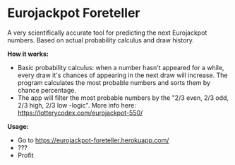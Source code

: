 # Eurojackpot Foreteller
A very scientifically accurate tool for predicting the next Eurojackpot numbers. Based on actual probability calculus and draw history.

**How it works:**
- Basic probability calculus: when a number hasn't appeared for a while, every draw it's chances of appearing in the next draw will increase. The program calculates the most probable numbers and sorts them by chance percentage.
- The app will filter the most probable numbers by the "2/3 even, 2/3 odd, 2/3 high, 2/3 low -logic". More info here: https://lotterycodex.com/eurojackpot-550/

**Usage:**
- Go to https://eurojackpot-foreteller.herokuapp.com/
- ???
- Profit

